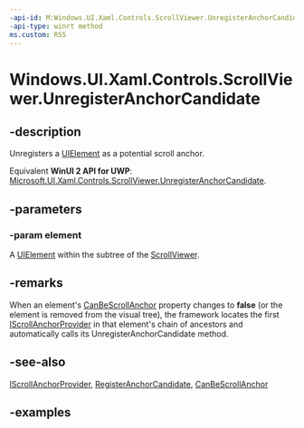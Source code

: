 ```yaml
---
-api-id: M:Windows.UI.Xaml.Controls.ScrollViewer.UnregisterAnchorCandidate(Windows.UI.Xaml.UIElement)
-api-type: winrt method
ms.custom: RS5
---
```


<!-- Method syntax.
public void ScrollViewer.UnregisterAnchorCandidate(UIElement element)
-->

# Windows.UI.Xaml.Controls.ScrollViewer.UnregisterAnchorCandidate

## -description

Unregisters a [UIElement](../windows.ui.xaml/uielement.md) as a potential scroll anchor.

Equivalent **WinUI 2 API for UWP**: [Microsoft.UI.Xaml.Controls.ScrollViewer.UnregisterAnchorCandidate](/windows/winui/api/microsoft.ui.xaml.controls.scrollviewer.unregisteranchorcandidate).

## -parameters

### -param element

A [UIElement](../windows.ui.xaml/uielement.md) within the subtree of the [ScrollViewer](scrollviewer.md).

## -remarks

When an element's [CanBeScrollAnchor](../windows.ui.xaml/uielement_canbescrollanchor.md) property changes to **false** (or the element is removed from the visual tree), the framework locates the first [IScrollAnchorProvider](iscrollanchorprovider.md) in that element's chain of ancestors and automatically calls its UnregisterAnchorCandidate method.

## -see-also

[IScrollAnchorProvider](iscrollanchorprovider.md), [RegisterAnchorCandidate](iscrollanchorprovider_registeranchorcandidate_178281111.md), [CanBeScrollAnchor](../windows.ui.xaml/uielement_canbescrollanchor.md)

## -examples

